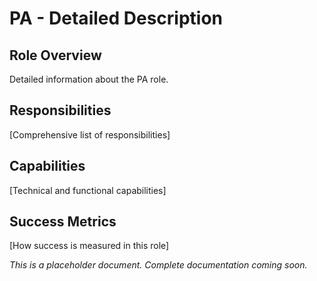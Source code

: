 # PA - Detailed Description

## Role Overview
Detailed information about the PA role.

## Responsibilities
[Comprehensive list of responsibilities]

## Capabilities
[Technical and functional capabilities]

## Success Metrics
[How success is measured in this role]

*This is a placeholder document. Complete documentation coming soon.*
